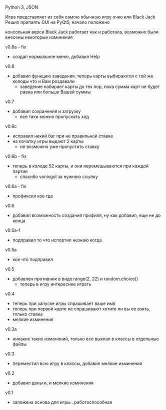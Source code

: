Python 3, JSON

Игра представляет из себя самою обычною игру очко или Black Jack
Решил припаять GUI на PyQt5, начало положено

консольная верси  Black Jack работает как и работала, возможно были внесены некоторые изминения

v0.8a - fix

- создал нормальное меню, добавил Help

v0.8

- добавил функцию заведения, теперь карты выбираются с той же колоды что и Вам роздавали
    - заведение набирает карты до тех пор, пока сумма карт не будет равна или больше Вашей суммы

v0.7

- добавил сохранения и загрузку
    - все таки можно пропускать ход

v0.6c

- исправил некий баг при не правильной ставке
- на початку игры выдают 2 карты
    - не возможно уже пропустить ставку

v0.6b - fix

- теперь в колоде 52 карты, и они перемешываются при каждой партии
    - спасибо vonivgol за нужною ссылку

v0.6a - fix

- профиксил кое где

v0.6

- добавил возможность создания профиля, ну как добавил, еще не до конца

v0.5a-1

- подправил то что испортил незнаю когда

v0.5a

- кое что подправил

v0.5

- добавлен противник в виде range(2, 22) и random.choice()
    - теперь в игру интереснее играть

v0.4

- теперь при запуске игры спрашивает ваше имя
- теперь при первой карте не спрашивают хотите ли вы ее взять, только ставка
- мелкие изминения

v0.3a

- никаких таких изменений, только все выклал в классы в отдельные файлы

v0.3

- переместил всю игру в классы, добавил мелкие изминения

v0.2

- добавил деньги, и мелкие изминения

v0.1

- заложена основа для игры...работоспособная
